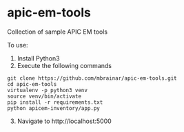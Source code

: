 # apic-em-tools

Collection of sample APIC EM tools

To use:
1. Install Python3
2. Execute the following commands
```
git clone https://github.com/mbrainar/apic-em-tools.git
cd apic-em-tools
virtualenv -p python3 venv
source venv/bin/activate
pip install -r requirements.txt
python apicem-inventory/app.py
```
3. Navigate to http://localhost:5000
